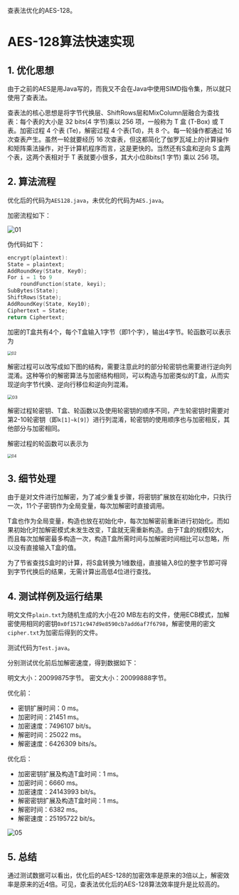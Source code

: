 查表法优化的AES-128。

# AES-128算法快速实现

## 1. 优化思想

由于之前的AES是用Java写的，而我又不会在Java中使用SIMD指令集，所以就只使用了查表法。

查表法的核心思想是将字节代换层、ShiftRows层和MixColumn层融合为查找表：每个表的大小是 32 bits(4 字节)乘以 256 项，一般称为 T 盒 (T-Box) 或 T 表。加密过程 4 个表 (Te)，解密过程 4 个表(Td)，共 8 个。每一轮操作都通过 16 次查表产生。虽然一轮就要经历 16 次查表，但这都简化了伽罗瓦域上的计算操作和矩阵乘法操作，对于计算机程序而言，这是更快的。当然还有S盒和逆向 S 盒两个表，这两个表相对于 T 表就要小很多，其大小位8bits(1 字节) 乘以 256 项。

## 2. 算法流程

优化后的代码为`AES128.java`，未优化的代码为`AES.java`。

加密流程如下：

![01](pictures/01.png)

伪代码如下：

```c
encrypt(plaintext):
State = plaintext;
AddRoundKey(State, Key0);
For i = 1 to 9
	roundFunction(state, keyi);
SubBytes(State);
ShiftRows(State);
AddRoundKey(State, Key10);
Ciphertext = State;
return Ciphertext;
```

加密的T盒共有4个，每个T盒输入1字节（即1个字），输出4字节。轮函数可以表示为

<img src="pictures/02.png" alt="02" style="zoom: 60%;" />

解密过程可以改写成如下图的结构，需要注意此时的部分轮密钥也需要进行逆向列混淆。这种等价的解密算法与加密结构相同，可以构造与加密类似的T盒，从而实现逆向字节代换、逆向行移位和逆向列混淆。

<img src="pictures/03.png" alt="03" style="zoom:67%;" />

解密过程轮密钥、T盒、轮函数以及使用轮密钥的顺序不同，产生轮密钥时需要对第2-10轮密钥（即`k[1]~k[9]`）进行列混淆，轮密钥的使用顺序也与加密相反，其他部分与加密相同。

解密过程的轮函数可以表示为

<img src="pictures/04.png" alt="04" style="zoom:60%;" />

## 3. 细节处理

由于是对文件进行加解密，为了减少重复步骤，将密钥扩展放在初始化中，只执行一次，11个子密钥作为全局变量，每次加解密时直接调用。

T盒也作为全局变量，构造也放在初始化中，每次加解密前重新进行初始化。而如果初始化时加解密模式未发生改变，T盒就无需重新构造。由于T盒的规模较大，而且每次加解密最多构造一次，构造T盒所需时间与加解密时间相比可以忽略，所以没有直接输入T盒的值。

为了节省查找S盒时的计算，将S盒转换为1维数组，直接输入8位的整字节即可得到字节代换后的结果，无需计算出高低4位进行查找。

## 4. 测试样例及运行结果

明文文件`plain.txt`为随机生成的大小在20 MB左右的文件，使用ECB模式，加解密使用相同的密钥`0x0f1571c947d9e8590cb7add6af7f6798`，解密使用的密文`cipher.txt`为加密后得到的文件。

测试代码为`Test.java`。

分别测试优化前后加解密速度，得到数据如下：

明文大小：20099875字节。
密文大小：20099888字节。

优化前：

- 密钥扩展时间：0 ms。
- 加密时间：21451 ms。
- 加密速度：7496107 bit/s。
- 解密时间：25022 ms。
- 解密速度：6426309 bits/s。

优化后：

- 加密密钥扩展及构造T盒时间：1 ms。
- 加密时间：6660 ms。
- 加密速度：24143993 bit/s。
- 解密密钥扩展及构造T盒时间：1 ms。
- 解密时间：6382 ms。
- 解密速度：25195722 bit/s。

![05](pictures/05.png)

## 5. 总结

通过测试数据可以看出，优化后的AES-128的加密效率是原来的3倍以上，解密效率是原来的近4倍。可见，查表法优化后的AES-128算法效率提升是比较高的。
